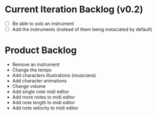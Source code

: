 # Current Iteration Backlog (v0.2)

* [ ] Be able to solo an instrument
* [ ] Add the instruments (instead of them being instaciated by default)

# Product Backlog

* Remove an instrument
* Change the tempo
* Add characters illustrations (musicians)
* Add character animations
* Change volume
* Add single note midi editor
* Add more notes to midi editor
* Add note length to midi editor
* Add note velocity to midi editor
